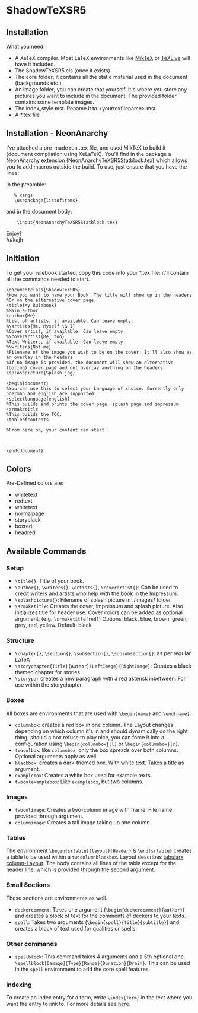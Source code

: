 # ShadowTeXSR5
## Installation
 What you need: 
  - A XeTeX compiler. Most LaTeX environments like [MikTeX](https://miktex.org/) or [TeXLive](https://www.tug.org/texlive/) will have it included.
  - The ShadowTeXSR5.cls (once it exists)
  - The core folder; it contains all the static material used in the document (backgrounds etc.)
  - An image folder; you can create that yourself. It's where you store any pictures you want to include in the document. The provided folder contains some template images.
  - The index_style.mst. Rename it to \<yourtexfilename\>.mst.
  - A *.tex file

## Installation - NeonAnarchy
I've attached a pre-made run .tex file, and used MikTeX to build it (document compilation using XeLaTeX).  You'll find
in the package a NeonAnarchy extension (NeonAnarchyTeXSR5Statblock.tex) which allows you to add macros outside the
build.  To use, just ensure that you have the lines:

In the preamble:

```
   % xargs
   \usepackage{listofitems}
```

and in the document body:

```   
    \input{NeonAnarchyTeXSR5Statblock.tex}
```

Enjoy!\
/u/kajh

  ## Initiation
  
  To get your rulebook started, copy this code into your *.tex file; it'll contain all the commands needed to start.
  
  ```
\documentclass{ShadowTeXSR5}
%How you want to name your Book. The title will show up in the headers
%Or on the alternative cover page.
\title{My Rulebook}
%Main author
\author{Me}
%List of artists, if available. Can leave empty.
%\artists{Me, Myself \& I}
%Cover artist, if available. Can leave empty.
%\coverartist{Me, too}
%Text Writers, if available. Can leave empty.
%\writers{Not me}
%Filename of the image you wish to be on the cover. It'll also show as an overlay in the headers. 
%If no image is provided, the document will show an alternative (boring) cover page and not overlay anything on the headers.
\splashpicture{Splash.jpg}

\begin{document}
%You can use this to select your Language of choice. Currently only ngerman and english are supported.
\selectlanguage{english}
%This builds and prints the cover page, splash page and impressum.
\srmaketitle
%This builds the TOC.
\tableofcontents

%From here on, your content can start.



\end{document}  
```
## Colors

Pre-Defined colors are:
- whitetext
- redtext
- whitetext
- normalpage
- storyblack
- boxred
- headred
 
## Available Commands

### Setup

- `\title{}`: Title of your book.
- `\author{}`, `\writers{}`, `\artists{}`, `\coverartist{}`: Can be used to credit writers and artists who help with the book in the Impressum. 
- `\splashpicture{}`: Filename of splash picture in ./images/ folder
- `\srmaketitle`: Creates the cover, impressum and splash picture. Also initializes title for header use. Cover colors can be added as optional argument. (e.g. `\srmaketitle[red]`) Options: black, blue, brown, green, grey, red, yellow. Default: black


### Structure  
- `\chapter{}`, `\section{}`, `\subsection{}`, `\subsubsection{}`: as per regular LaTeX
- `\storychapter{Title}{Author}{LeftImage}{RightImage}`: Creates a black themed chapter for stories.
- `\storypar` creates a new paragraph with a red asterisk inbetween. For use within the storychapter.

### Boxes

All boxes are environments that are used with `\begin{name}` and `\end{name}`.

- `columnbox`: creates a red box in one column. The Layout changes depending on which column it's in and should dynamically do the right thing; should a box refuse to play nice, you can force it into a configuration using `\begin{columnbox}[l]` or `\begin{columnbox}[r]`.
- `twocolbox`: like `columnbox`, only the box spreads over both columns. Optional arguments apply as well.
- `blackbox`: creates a dark-themed box. With white text. Takes a title as argument.
- `examplebox`: Creates a white box used for example texts.
- `twocolexamplebox`: Like `examplebox`, but two columns.
  
### Images

- `twocolimage`: Creates a two-column image with frame. File name provided through argument.
- `columnimage`: Creates a tall image taking up one column.

### Tables

The environment `\begin{srtable}{layout}{Header}` & `\end{srtable}` creates a table to be used within a `twocolumnblackbox`. Layout describes [tabularx column-Layout](https://en.wikibooks.org/wiki/LaTeX/Tables#The_tabularx_package). The body contains all lines of the table except for the header line, which is provided through the second argument.

### Small Sections

These sections are environments as well.

- `deckercomment`: Takes one argument (`\begin{deckercomment}{author}`) and creates a block of text for the comments of deckers to your texts.
- `spell`: Takes two arguments (`\begin{spell}{title}{subtitle}`) and creates a block of text used for qualities or spells.

### Other commands

- `spellblock`: This command takes 4 arguments and a 5th optional one. `\spellblock[Damage]{Type}{Range}{Duration}{Drain}`. This can be used in the `spell` environment to add the core spell features.

### Indexing
To create an index entry for a term, write `\index{Term}` in the text where you want the entry to link to.
For more details see [here](https://en.wikibooks.org/wiki/LaTeX/Indexing#Sophisticated_indexing).